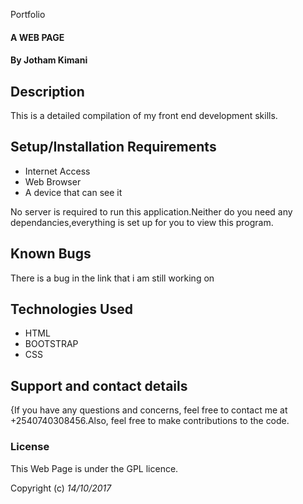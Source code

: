 Portfolio

#### A WEB PAGE

#### **By Jotham Kimani**

## Description

This is a detailed compilation of my front end development skills.

## Setup/Installation Requirements

* Internet Access
* Web Browser
* A device that can see it


No server is required to run this application.Neither do you need any dependancies,everything is set up for you to view this program.

## Known Bugs

There is a bug in the link that i am still working on

## Technologies Used

* HTML
* BOOTSTRAP
* CSS


## Support and contact details

{If you have any questions and concerns, feel free to contact me at +2540740308456.Also, feel free to make contributions to the code.

### License

This Web Page  is under the GPL licence.

Copyright (c) *14/10/2017*
